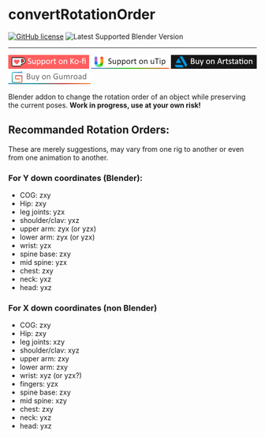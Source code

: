 # convertRotationOrder

[![GitHub license](https://img.shields.io/github/license/L0Lock/convertRotationOrder?style=for-the-badge)](https://github.com/L0Lock/convertRotationOrder/blob/master/LICENSE) ![Latest Supported Blender Version](https://img.shields.io/badge/Blender-v3.2.0-orange?style=for-the-badge&logo=blendere)

-----

[![ko-fi](Prez/SupportOnKofi.jpg)](https://ko-fi.com/l0lock) [![uTip](Prez/SupportOnUtip.jpg)](https://www.utip.io/l0lock) [![ArtStation](Prez/BuyOnArtstation.jpg)](https://artstn.co/m/276y) [![Gumroad](Prez/BuyOnGumroad.jpg)](https://gum.co/gizmotools)

Blender addon to change the rotation order of an object while preserving the current poses.
**Work in progress, use at your own risk!**

## Recommanded Rotation Orders:

These are merely suggestions, may vary from one rig to another or even from one animation to another.

### For Y down coordinates (Blender):

 - COG: zxy
 - Hip:  zxy
 - leg joints:  yzx
 - shoulder/clav: yxz
 - upper arm: zyx (or yzx)
 - lower arm: zyx (or yzx)
 - wrist: yzx
 - spine base: zxy
 - mid spine: yzx
 - chest: zxy
 - neck: yxz
 - head: yxz

### For X down coordinates (non Blender)
 - COG: zxy
 - Hip: zxy
 - leg joints: xzy
 - shoulder/clav: xyz
 - upper arm: zxy
 - lower arm: zxy
 - wrist: xyz (or yzx?)
 - fingers: yzx
 - spine base: zxy
 - mid spine: xzy
 - chest: zxy
 - neck: yxz
 - head: yxz
